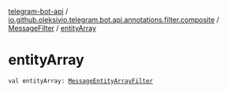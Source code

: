 [telegram-bot-api](../../index.md) / [io.github.oleksivio.telegram.bot.api.annotations.filter.composite](../index.md) / [MessageFilter](index.md) / [entityArray](./entity-array.md)

# entityArray

`val entityArray: `[`MessageEntityArrayFilter`](../-message-entity-array-filter/index.md)